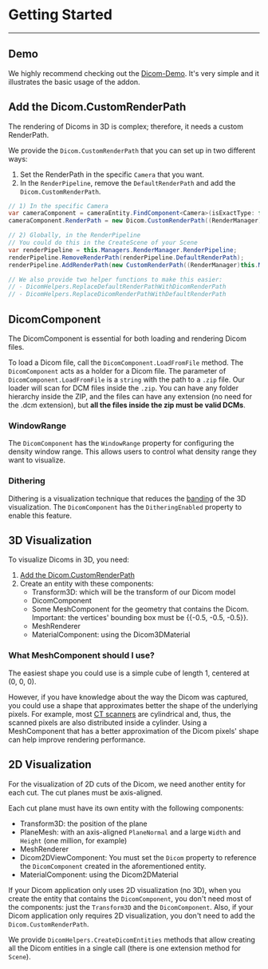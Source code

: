 # Getting Started

---

## Demo

We highly recommend checking out the [Dicom-Demo](https://github.com/EvergineTeam/Dicom-Demo). It's very simple and it illustrates the basic usage of the addon.

## Add the Dicom.CustomRenderPath

The rendering of Dicoms in 3D is complex; therefore, it needs a custom RenderPath.

We provide the `Dicom.CustomRenderPath` that you can set up in two different ways:

1) Set the RenderPath in the specific `Camera` that you want.
2) In the `RenderPipeline`, remove the `DefaultRenderPath` and add the `Dicom.CustomRenderPath`.

``` cs
// 1) In the specific Camera
var cameraComponent = cameraEntity.FindComponent<Camera>(isExactType: false);
cameraComponent.RenderPath = new Dicom.CustomRenderPath((RenderManager)this.Managers.RenderManager);
```

``` cs
// 2) Globally, in the RenderPipeline
// You could do this in the CreateScene of your Scene
var renderPipeline = this.Managers.RenderManager.RenderPipeline;
renderPipeline.RemoveRenderPath(renderPipeline.DefaultRenderPath);
renderPipeline.AddRenderPath(new CustomRenderPath((RenderManager)this.Managers.RenderManager));

// We also provide two helper functions to make this easier:
// - DicomHelpers.ReplaceDefaultRenderPathWithDicomRenderPath
// - DicomHelpers.ReplaceDicomRenderPathWithDefaultRenderPath
```

## DicomComponent

The DicomComponent is essential for both loading and rendering Dicom files.

To load a Dicom file, call the `DicomComponent.LoadFromFile` method. The `DicomComponent` acts as a holder for a Dicom file.
The parameter of `DicomComponent.LoadFromFile` is a `string` with the path to a `.zip` file. Our loader will scan for DCM files inside the `.zip`. You can have any folder hierarchy inside the ZIP, and the files can have any extension (no need for the .dcm extension), but **all the files inside the zip must be valid DCMs**.

### WindowRange

The `DicomComponent` has the `WindowRange` property for configuring the density window range. This allows users to control what density range they want to visualize.

### Dithering

Dithering is a visualization technique that reduces the [banding](https://en.wikipedia.org/wiki/Colour_banding) of the 3D visualization.
The `DicomComponent` has the `DitheringEnabled` property to enable this feature.

## 3D Visualization

To visualize Dicoms in 3D, you need:

1. [Add the Dicom.CustomRenderPath](#add-the-dicom.customrenderpath)
2. Create an entity with these components:
   - Transform3D: which will be the transform of our Dicom model
   - DicomComponent
   - Some MeshComponent for the geometry that contains the Dicom. Important: the vertices' bounding box must be {{-0.5, -0.5, -0.5}}.
   - MeshRenderer
   - MaterialComponent: using the Dicom3DMaterial 

### What MeshComponent should I use?

The easiest shape you could use is a simple cube of length 1, centered at (0, 0, 0).

However, if you have knowledge about the way the Dicom was captured, you could use a shape that approximates better the shape of the underlying pixels.
For example, most [CT scanners](https://en.wikipedia.org/wiki/CT_scan) are cylindrical and, thus, the scanned pixels are also distributed inside a cylinder. Using a MeshComponent that has a better approximation of the Dicom pixels' shape can help improve rendering performance.

## 2D Visualization

For the visualization of 2D cuts of the Dicom, we need another entity for each cut.
The cut planes must be axis-aligned.

Each cut plane must have its own entity with the following components:
- Transform3D: the position of the plane
- PlaneMesh: with an axis-aligned `PlaneNormal` and a large `Width` and `Height` (one million, for example)
- MeshRenderer
- Dicom2DViewComponent: You must set the `Dicom` property to reference the `DicomComponent` created in the aforementioned entity.
- MaterialComponent: using the Dicom2DMaterial

If your Dicom application only uses 2D visualization (no 3D), when you create the entity that contains the `DicomComponent`, you don't need most of the components: just the `Transform3D` and the `DicomComponent`. Also, if your Dicom application only requires 2D visualization, you don't need to add the `Dicom.CustomRenderPath`.

We provide `DicomHelpers.CreateDicomEntities` methods that allow creating all the Dicom entities in a single call (there is one extension method for `Scene`).
